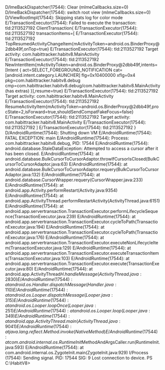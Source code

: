 D/ImeBackDispatcher(17544): Clear (mImeCallbacks.size=0)
D/ImeBackDispatcher(17544): switch root view (mImeCallbacks.size=0)
D/ViewRootImpl(17544): Skipping stats log for color mode
E/TransactionExecutor(17544): Failed to execute the transaction: tId:2113527192 ClientTransaction{
E/TransactionExecutor(17544): tId:2113527192   transactionItems=[
E/TransactionExecutor(17544): tId:2113527192     TopResumedActivityChangeItem{mActivityToken=android.os.BinderProxy@2dbb49f,onTop=true}
E/TransactionExecutor(17544): tId:2113527192     Target activity: com.habittracker.habitv8.MainActivity
E/TransactionExecutor(17544): tId:2113527192     NewIntentItem{mActivityToken=android.os.BinderProxy@2dbb49f,intents=[Intent { act=SELECT_FOREGROUND_NOTIFICATION cat=[android.intent.category.LAUNCHER] flg=0x10400000 xflg=0x4 pkg=com.habittracker.habitv8.debug cmp=com.habittracker.habitv8.debug/com.habittracker.habitv8.MainActivity (has extras) }],resume=true}
E/TransactionExecutor(17544): tId:2113527192     Target activity: com.habittracker.habitv8.MainActivity
E/TransactionExecutor(17544): tId:2113527192     ResumeActivityItem{mActivityToken=android.os.BinderProxy@2dbb49f,procState=2,isForward=true,shouldSendCompatFakeFocus=false}
E/TransactionExecutor(17544): tId:2113527192     Target activity: com.habittracker.habitv8.MainActivity
E/TransactionExecutor(17544): tId:2113527192   ]
E/TransactionExecutor(17544): tId:2113527192 }
D/AndroidRuntime(17544): Shutting down VM
E/AndroidRuntime(17544): FATAL EXCEPTION: main
E/AndroidRuntime(17544): Process: com.habittracker.habitv8.debug, PID: 17544
E/AndroidRuntime(17544): android.database.StaleDataException: Attempted to access a cursor after it has been closed.
E/AndroidRuntime(17544):        at android.database.BulkCursorToCursorAdaptor.throwIfCursorIsClosed(BulkCursorToCursorAdaptor.java:63)
E/AndroidRuntime(17544):        at android.database.BulkCursorToCursorAdaptor.requery(BulkCursorToCursorAdaptor.java:132)
E/AndroidRuntime(17544):        at android.database.CursorWrapper.requery(CursorWrapper.java:233)
E/AndroidRuntime(17544):        at android.app.Activity.performRestart(Activity.java:9354)
E/AndroidRuntime(17544):        at android.app.ActivityThread.performRestartActivity(ActivityThread.java:6151)
E/AndroidRuntime(17544):        at android.app.servertransaction.TransactionExecutor.performLifecycleSequence(TransactionExecutor.java:239)
E/AndroidRuntime(17544):        at android.app.servertransaction.TransactionExecutor.cycleToPath(TransactionExecutor.java:194)
E/AndroidRuntime(17544):        at android.app.servertransaction.TransactionExecutor.cycleToPath(TransactionExecutor.java:176)
E/AndroidRuntime(17544):        at android.app.servertransaction.TransactionExecutor.executeNonLifecycleItem(TransactionExecutor.java:129)
E/AndroidRuntime(17544):        at android.app.servertransaction.TransactionExecutor.executeTransactionItems(TransactionExecutor.java:103)
E/AndroidRuntime(17544):        at android.app.servertransaction.TransactionExecutor.execute(TransactionExecutor.java:80)
E/AndroidRuntime(17544):        at android.app.ActivityThread$H.handleMessage(ActivityThread.java:2830)
E/AndroidRuntime(17544):        at android.os.Handler.dispatchMessage(Handler.java:110)
E/AndroidRuntime(17544):        at android.os.Looper.dispatchMessage(Looper.java:315)
E/AndroidRuntime(17544):        at android.os.Looper.loopOnce(Looper.java:251)
E/AndroidRuntime(17544):        at android.os.Looper.loop(Looper.java:349)
E/AndroidRuntime(17544):        at android.app.ActivityThread.main(ActivityThread.java:9041)
E/AndroidRuntime(17544):        at java.lang.reflect.Method.invoke(Native Method)
E/AndroidRuntime(17544):        at com.android.internal.os.RuntimeInit$MethodAndArgsCaller.run(RuntimeInit.java:593)
E/AndroidRuntime(17544):        at com.android.internal.os.ZygoteInit.main(ZygoteInit.java:929)
I/Process (17544): Sending signal. PID: 17544 SIG: 9
Lost connection to device.
PS C:\HabitV8> 